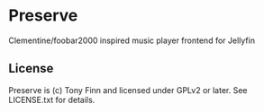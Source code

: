 # Preserve

Clementine/foobar2000 inspired music player frontend for Jellyfin

## License

Preserve is (c) Tony Finn and licensed under GPLv2 or later. See LICENSE.txt for details.
